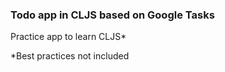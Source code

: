 ### Todo app in CLJS based on Google Tasks

Practice app to learn CLJS*

*Best practices not included
